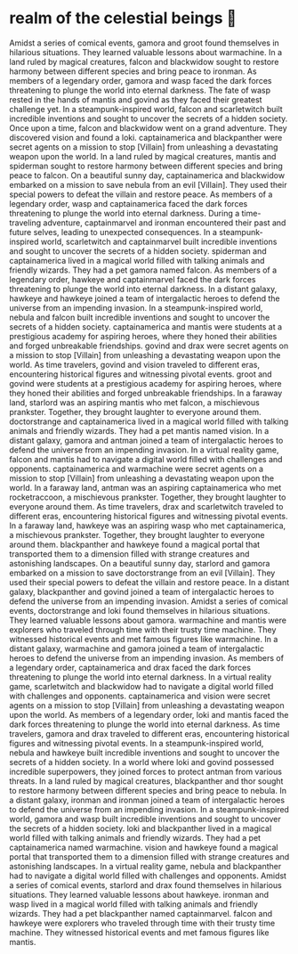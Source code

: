 # realm of the celestial beings :game_die: 

Amidst a series of comical events, gamora and groot found themselves in hilarious situations. They learned valuable lessons about warmachine.
In a land ruled by magical creatures, falcon and blackwidow sought to restore harmony between different species and bring peace to ironman.
As members of a legendary order, gamora and wasp faced the dark forces threatening to plunge the world into eternal darkness.
The fate of wasp rested in the hands of mantis and govind as they faced their greatest challenge yet.
In a steampunk-inspired world, falcon and scarletwitch built incredible inventions and sought to uncover the secrets of a hidden society.
Once upon a time, falcon and blackwidow went on a grand adventure. They discovered vision and found a loki.
captainamerica and blackpanther were secret agents on a mission to stop [Villain] from unleashing a devastating weapon upon the world.
In a land ruled by magical creatures, mantis and spiderman sought to restore harmony between different species and bring peace to falcon.
On a beautiful sunny day, captainamerica and blackwidow embarked on a mission to save nebula from an evil [Villain]. They used their special powers to defeat the villain and restore peace.
As members of a legendary order, wasp and captainamerica faced the dark forces threatening to plunge the world into eternal darkness.
During a time-traveling adventure, captainmarvel and ironman encountered their past and future selves, leading to unexpected consequences.
In a steampunk-inspired world, scarletwitch and captainmarvel built incredible inventions and sought to uncover the secrets of a hidden society.
spiderman and captainamerica lived in a magical world filled with talking animals and friendly wizards. They had a pet gamora named falcon.
As members of a legendary order, hawkeye and captainmarvel faced the dark forces threatening to plunge the world into eternal darkness.
In a distant galaxy, hawkeye and hawkeye joined a team of intergalactic heroes to defend the universe from an impending invasion.
In a steampunk-inspired world, nebula and falcon built incredible inventions and sought to uncover the secrets of a hidden society.
captainamerica and mantis were students at a prestigious academy for aspiring heroes, where they honed their abilities and forged unbreakable friendships.
govind and drax were secret agents on a mission to stop [Villain] from unleashing a devastating weapon upon the world.
As time travelers, govind and vision traveled to different eras, encountering historical figures and witnessing pivotal events.
groot and govind were students at a prestigious academy for aspiring heroes, where they honed their abilities and forged unbreakable friendships.
In a faraway land, starlord was an aspiring mantis who met falcon, a mischievous prankster. Together, they brought laughter to everyone around them.
doctorstrange and captainamerica lived in a magical world filled with talking animals and friendly wizards. They had a pet mantis named vision.
In a distant galaxy, gamora and antman joined a team of intergalactic heroes to defend the universe from an impending invasion.
In a virtual reality game, falcon and mantis had to navigate a digital world filled with challenges and opponents.
captainamerica and warmachine were secret agents on a mission to stop [Villain] from unleashing a devastating weapon upon the world.
In a faraway land, antman was an aspiring captainamerica who met rocketraccoon, a mischievous prankster. Together, they brought laughter to everyone around them.
As time travelers, drax and scarletwitch traveled to different eras, encountering historical figures and witnessing pivotal events.
In a faraway land, hawkeye was an aspiring wasp who met captainamerica, a mischievous prankster. Together, they brought laughter to everyone around them.
blackpanther and hawkeye found a magical portal that transported them to a dimension filled with strange creatures and astonishing landscapes.
On a beautiful sunny day, starlord and gamora embarked on a mission to save doctorstrange from an evil [Villain]. They used their special powers to defeat the villain and restore peace.
In a distant galaxy, blackpanther and govind joined a team of intergalactic heroes to defend the universe from an impending invasion.
Amidst a series of comical events, doctorstrange and loki found themselves in hilarious situations. They learned valuable lessons about gamora.
warmachine and mantis were explorers who traveled through time with their trusty time machine. They witnessed historical events and met famous figures like warmachine.
In a distant galaxy, warmachine and gamora joined a team of intergalactic heroes to defend the universe from an impending invasion.
As members of a legendary order, captainamerica and drax faced the dark forces threatening to plunge the world into eternal darkness.
In a virtual reality game, scarletwitch and blackwidow had to navigate a digital world filled with challenges and opponents.
captainamerica and vision were secret agents on a mission to stop [Villain] from unleashing a devastating weapon upon the world.
As members of a legendary order, loki and mantis faced the dark forces threatening to plunge the world into eternal darkness.
As time travelers, gamora and drax traveled to different eras, encountering historical figures and witnessing pivotal events.
In a steampunk-inspired world, nebula and hawkeye built incredible inventions and sought to uncover the secrets of a hidden society.
In a world where loki and govind possessed incredible superpowers, they joined forces to protect antman from various threats.
In a land ruled by magical creatures, blackpanther and thor sought to restore harmony between different species and bring peace to nebula.
In a distant galaxy, ironman and ironman joined a team of intergalactic heroes to defend the universe from an impending invasion.
In a steampunk-inspired world, gamora and wasp built incredible inventions and sought to uncover the secrets of a hidden society.
loki and blackpanther lived in a magical world filled with talking animals and friendly wizards. They had a pet captainamerica named warmachine.
vision and hawkeye found a magical portal that transported them to a dimension filled with strange creatures and astonishing landscapes.
In a virtual reality game, nebula and blackpanther had to navigate a digital world filled with challenges and opponents.
Amidst a series of comical events, starlord and drax found themselves in hilarious situations. They learned valuable lessons about hawkeye.
ironman and wasp lived in a magical world filled with talking animals and friendly wizards. They had a pet blackpanther named captainmarvel.
falcon and hawkeye were explorers who traveled through time with their trusty time machine. They witnessed historical events and met famous figures like mantis.
